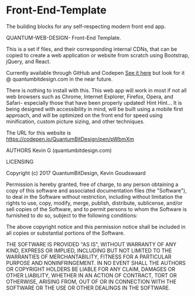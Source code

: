 # Front-End-Template
The building blocks for any self-respecting modern front end app.


QUANTUM-WEB-DESIGN- Front-End Template.

This is a set if files, and their corresponding internal CDNs, that can be copied to create a web application or website from scratch using Bootstrap, jQuery, and React.

Currently available through GitHub and Codepen [See it here](https://codepen.io/QuantumBitDesign/pen/pWbmXm) but look for it @ quantumbitdesign.com in the near future.

There is nothing to install with this. This web app will work in most if not all web browsers such as Chrome, Internet Explorer, Firefox, Opera, and Safari- especially those that have been properly updated! Hint Hint... It is being designed with accessibility in mind, will be built using a mobile first approach, and will be optimized on the front end for speed using minification, custom picture sizing, and other techniques.

The URL for this website is https://codepen.io/QuantumBitDesign/pen/pWbmXm

AUTHORS Kevin G (quantumbitdesign.com)

LICENSING

Copyright (c) 2017 QuantumBitDesign, Kevin Goudswaard

Permission is hereby granted, free of charge, to any person obtaining a copy of this software and associated documentation files (the "Software"), to deal in the Software without restriction, including without limitation the rights to use, copy, modify, merge, publish, distribute, sublicense, and/or sell copies of the Software, and to permit persons to whom the Software is furnished to do so, subject to the following conditions:

The above copyright notice and this permission notice shall be included in all copies or substantial portions of the Software.

THE SOFTWARE IS PROVIDED "AS IS", WITHOUT WARRANTY OF ANY KIND, EXPRESS OR IMPLIED, INCLUDING BUT NOT LIMITED TO THE WARRANTIES OF MERCHANTABILITY, FITNESS FOR A PARTICULAR PURPOSE AND NONINFRINGEMENT. IN NO EVENT SHALL THE AUTHORS OR COPYRIGHT HOLDERS BE LIABLE FOR ANY CLAIM, DAMAGES OR OTHER LIABILITY, WHETHER IN AN ACTION OF CONTRACT, TORT OR OTHERWISE, ARISING FROM, OUT OF OR IN CONNECTION WITH THE SOFTWARE OR THE USE OR OTHER DEALINGS IN THE SOFTWARE.
